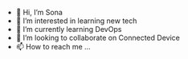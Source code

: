 - 👋 Hi, I’m Sona
- 👀 I’m interested in learning new tech
- 🌱 I’m currently learning DevOps
- 💞️ I’m looking to collaborate on Connected Device
- 📫 How to reach me ...

<!---
Sona is a ✨ special ✨ repository because its `README.md` (this file) appears on your GitHub profile.
You can click the Preview link to take a look at your changes.
--->
